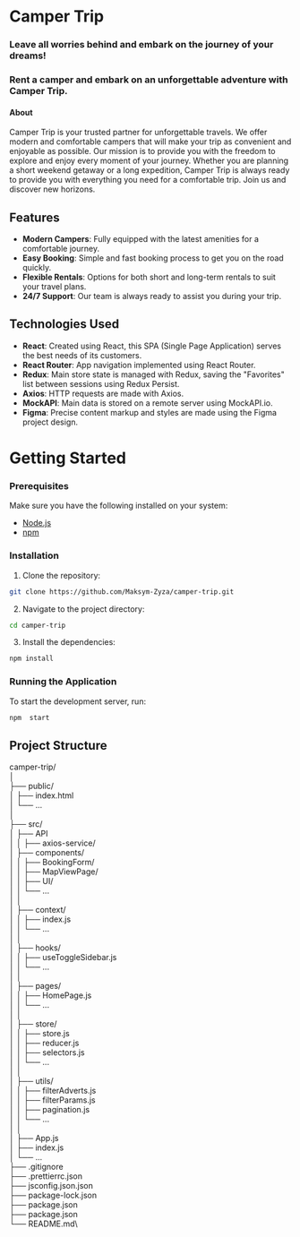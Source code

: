 # Camper Trip

### Leave all worries behind and embark on the journey of your dreams!

### Rent a camper and embark on an unforgettable adventure with Camper Trip.

#### About

Camper Trip is your trusted partner for unforgettable travels. We offer modern
and comfortable campers that will make your trip as convenient and enjoyable as
possible. Our mission is to provide you with the freedom to explore and enjoy
every moment of your journey. Whether you are planning a short weekend getaway
or a long expedition, Camper Trip is always ready to provide you with everything
you need for a comfortable trip. Join us and discover new horizons.

## Features

- **Modern Campers**: Fully equipped with the latest amenities for a comfortable
  journey.
- **Easy Booking**: Simple and fast booking process to get you on the road
  quickly.
- **Flexible Rentals**: Options for both short and long-term rentals to suit
  your travel plans.
- **24/7 Support**: Our team is always ready to assist you during your trip.

## Technologies Used

- **React**: Created using React, this SPA (Single Page Application) serves the
  best needs of its customers.
- **React Router**: App navigation implemented using React Router.
- **Redux**: Main store state is managed with Redux, saving the "Favorites" list
  between sessions using Redux Persist.
- **Axios**: HTTP requests are made with Axios.
- **MockAPI**: Main data is stored on a remote server using MockAPI.io.
- **Figma**: Precise content markup and styles are made using the Figma project
  design.

# Getting Started

### Prerequisites

Make sure you have the following installed on your system:

- [Node.js](https://nodejs.org/)
- [npm](https://www.npmjs.com/)

### Installation

1. Clone the repository:

```bash
git clone https://github.com/Maksym-Zyza/camper-trip.git
```

2. Navigate to the project directory:

```bash
cd camper-trip
```

3. Install the dependencies:

```bash
npm install
```

### Running the Application

To start the development server, run:

```bash
npm  start
```

## Project Structure

camper-trip/\
│\
├── public/\
│ ├── index.html\
│ └── ...\
│\
├── src/\
│ ├── API\
│ │ ├── axios-service/\
│ ├── components/\
│ │ ├── BookingForm/\
│ │ ├── MapViewPage/\
│ │ ├── UI/\
│ │ └── ...\
│ │\
│ ├── context/\
│ │ ├── index.js\
│ │ └── ...\
│ │\
│ ├── hooks/\
│ │ ├── useToggleSidebar.js\
│ │ └── ...\
│ │\
│ ├── pages/\
│ │ ├── HomePage.js\
│ │ └── ...\
│ │\
│ ├── store/\
│ │ ├── store.js\
│ │ ├── reducer.js\
│ │ ├── selectors.js\
│ │ └── ...\
│ │\
│ ├── utils/\
│ │ ├── filterAdverts.js\
│ │ ├── filterParams.js\
│ │ ├── pagination.js\
│ │ └── ...\
│ │\
│ ├── App.js\
│ ├── index.js\
│ └── ...\
├── .gitignore\
├── .prettierrc.json\
├── jsconfig.json.json\
├── package-lock.json\
├── package.json\
├── package.json\
└── README.md\
